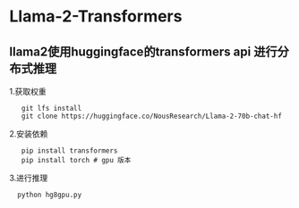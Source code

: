 # Llama-2-Transformers
llama2使用huggingface的transformers api 进行分布式推理
---------------------------------------------------------------
1.获取权重
    
       git lfs install
       git clone https://huggingface.co/NousResearch/Llama-2-70b-chat-hf

2.安装依赖

       pip install transformers
       pip install torch # gpu 版本

3.进行推理

      python hg8gpu.py
       
